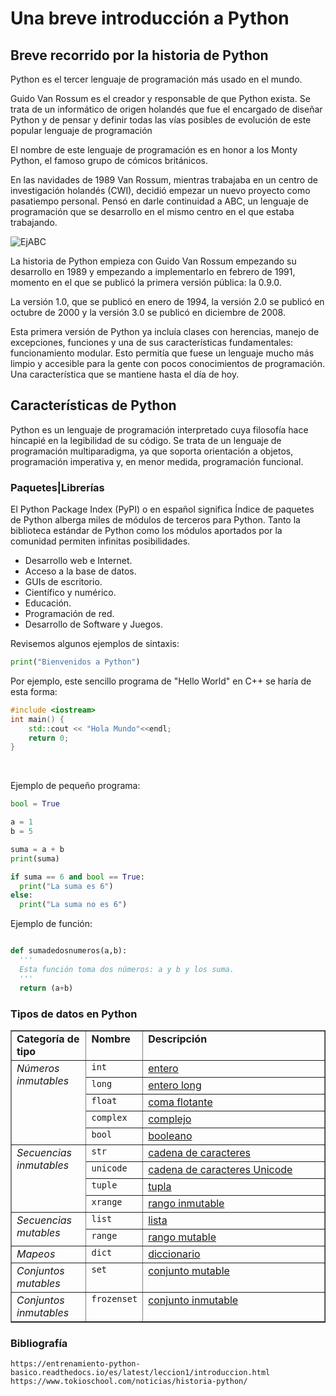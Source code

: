 # Una breve introducción a Python

## Breve recorrido por la historia de Python

Python es el tercer lenguaje de programación más usado en el mundo.

Guido Van Rossum es el creador y responsable de que Python exista. Se trata de un informático de origen holandés que fue el encargado de diseñar Python y de pensar y definir todas las vías posibles de evolución de este popular lenguaje de programación

El nombre de este lenguaje de programación es en honor a los Monty Python, el famoso grupo de cómicos británicos.

En las navidades de 1989 Van Rossum, mientras trabajaba en un centro de investigación holandés (CWI), decidió empezar un nuevo proyecto como pasatiempo personal. Pensó en darle continuidad a ABC, un lenguaje de programación que se desarrollo en el mismo centro en el que estaba trabajando.

![EjABC](https://cdn-blog.adafruit.com/uploads/2020/01/adafruit_2019_3368.jpg)

La historia de Python empieza con Guido Van Rossum empezando su desarrollo en 1989 y empezando a implementarlo en febrero de 1991, momento en el que se publicó la primera versión pública: la 0.9.0.

La versión 1.0, que se publicó en enero de 1994, la versión 2.0 se publicó en octubre de 2000 y la versión 3.0 se publicó en diciembre de 2008.

Esta primera versión de Python ya incluía clases con herencias, manejo de excepciones, funciones y una de sus características fundamentales: funcionamiento modular. Esto permitía que fuese un lenguaje mucho más limpio y accesible para la gente con pocos conocimientos de programación. Una característica que se mantiene hasta el día de hoy.

## Características de Python

Python es un lenguaje de programación interpretado cuya filosofía hace hincapié en la legibilidad de su código. Se trata de un lenguaje de programación multiparadigma, ya que soporta orientación a objetos, programación imperativa y, en menor medida, programación funcional.

### Paquetes|Librerías

El Python Package Index (PyPI) o en español significa Índice de paquetes de Python alberga miles de módulos de terceros para Python.
Tanto la biblioteca estándar de Python como los módulos aportados por la comunidad permiten infinitas posibilidades.

- Desarrollo web e Internet.
- Acceso a la base de datos.
- GUIs de escritorio.
- Científico y numérico.
- Educación.
- Programación de red.
- Desarrollo de Software y Juegos.

Revisemos algunos ejemplos de sintaxis:

```python
print("Bienvenidos a Python")
```

Por ejemplo, este sencillo programa de "Hello World" en C++ se haría de esta forma:

```c++
#include <iostream>
int main() {
    std::cout << "Hola Mundo"<<endl;
    return 0;
}
```

<br>

Ejemplo de pequeño programa:

```python
bool = True

a = 1
b = 5

suma = a + b
print(suma)

if suma == 6 and bool == True:
  print("La suma es 6")
else:
  print("La suma no es 6")

```

Ejemplo de función:

```python

def sumadedosnumeros(a,b):
  '''
  Esta función toma dos números: a y b y los suma.
  '''
  return (a+b)
```

### Tipos de datos en Python

<table border="1" class="docutils">
<colgroup>
<col width="24%" />
<col width="16%" />
<col width="60%" />
</colgroup>
<tbody valign="top">
<tr class="row-odd"><td><strong>Categoría de tipo</strong></td>
<td><strong>Nombre</strong></td>
<td><strong>Descripción</strong></td>
</tr>
<tr class="row-even"><td rowspan="5"><em>Números inmutables</em></td>
<td><code class="docutils literal notranslate"><span class="pre">int</span></code></td>
<td><a class="reference internal" href="tipo_numericos.html#python-num-entero"><span class="std std-ref">entero</span></a></td>
</tr>
<tr class="row-odd"><td><code class="docutils literal notranslate"><span class="pre">long</span></code></td>
<td><a class="reference internal" href="tipo_numericos.html#python-num-entero-long"><span class="std std-ref">entero long</span></a></td>
</tr>
<tr class="row-even"><td><code class="docutils literal notranslate"><span class="pre">float</span></code></td>
<td><a class="reference internal" href="tipo_numericos.html#python-num-float"><span class="std std-ref">coma flotante</span></a></td>
</tr>
<tr class="row-odd"><td><code class="docutils literal notranslate"><span class="pre">complex</span></code></td>
<td><a class="reference internal" href="tipo_numericos.html#python-num-complex"><span class="std std-ref">complejo</span></a></td>
</tr>
<tr class="row-even"><td><code class="docutils literal notranslate"><span class="pre">bool</span></code></td>
<td><a class="reference internal" href="tipo_booleanos.html#python-bool"><span class="std std-ref">booleano</span></a></td>
</tr>
<tr class="row-odd"><td rowspan="4"><em>Secuencias
inmutables</em></td>
<td><code class="docutils literal notranslate"><span class="pre">str</span></code></td>
<td><a class="reference internal" href="tipo_cadenas.html#python-str"><span class="std std-ref">cadena de caracteres</span></a></td>
</tr>
<tr class="row-even"><td><code class="docutils literal notranslate"><span class="pre">unicode</span></code></td>
<td><a class="reference internal" href="tipo_cadenas.html#python-unicode-cls"><span class="std std-ref">cadena de caracteres Unicode</span></a></td>
</tr>
<tr class="row-odd"><td><code class="docutils literal notranslate"><span class="pre">tuple</span></code></td>
<td><a class="reference internal" href="tipo_tuplas.html#python-tuple"><span class="std std-ref">tupla</span></a></td>
</tr>
<tr class="row-even"><td><code class="docutils literal notranslate"><span class="pre">xrange</span></code></td>
<td><a class="reference internal" href="../leccion5/funciones_integradas.html#python-fun-xrange"><span class="std std-ref">rango inmutable</span></a></td>
</tr>
<tr class="row-odd"><td rowspan="2"><em>Secuencias mutables</em></td>
<td><code class="docutils literal notranslate"><span class="pre">list</span></code></td>
<td><a class="reference internal" href="tipo_listas.html#python-list"><span class="std std-ref">lista</span></a></td>
</tr>
<tr class="row-even"><td><code class="docutils literal notranslate"><span class="pre">range</span></code></td>
<td><a class="reference internal" href="../leccion5/funciones_integradas.html#python-fun-range"><span class="std std-ref">rango mutable</span></a></td>
</tr>
<tr class="row-odd"><td><em>Mapeos</em></td>
<td><code class="docutils literal notranslate"><span class="pre">dict</span></code></td>
<td><a class="reference internal" href="tipo_diccionarios.html#python-dict"><span class="std std-ref">diccionario</span></a></td>
</tr>
<tr class="row-even"><td><em>Conjuntos mutables</em></td>
<td><code class="docutils literal notranslate"><span class="pre">set</span></code></td>
<td><a class="reference internal" href="tipo_conjuntos.html#python-set"><span class="std std-ref">conjunto mutable</span></a></td>
</tr>
<tr class="row-odd"><td><em>Conjuntos inmutables</em></td>
<td><code class="docutils literal notranslate"><span class="pre">frozenset</span></code></td>
<td><a class="reference internal" href="tipo_conjuntos.html#python-set"><span class="std std-ref">conjunto inmutable</span></a></td>
</tr>
</tbody>
</table>

### Bibliografía

`https://entrenamiento-python-basico.readthedocs.io/es/latest/leccion1/introduccion.html`
`https://www.tokioschool.com/noticias/historia-python/`